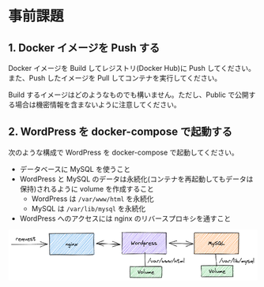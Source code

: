 # 事前課題

## 1. Docker イメージを Push する

Docker イメージを Build してレジストリ(Docker Hub)に Push してください。  
また、Push したイメージを Pull してコンテナを実行してください。

Build するイメージはどのようなものでも構いません。ただし、Public で公開する場合は機密情報を含まないように注意してください。

## 2. WordPress を docker-compose で起動する

次のような構成で WordPress を docker-compose で起動してください。

- データベースに MySQL を使うこと
- WordPress と MySQL のデータは永続化(コンテナを再起動してもデータは保持)されるように volume を作成すること
    - WordPress は `/var/www/html` を永続化
    - MySQL は `/var/lib/mysql` を永続化
- WordPress へのアクセスには nginx のリバースプロキシを通すこと

![wp-mysql-compose](wp-mysql-compose.png)
